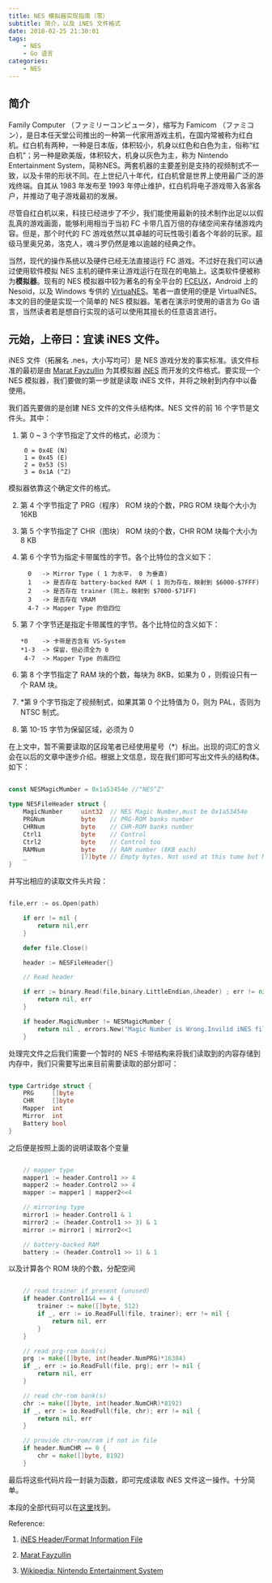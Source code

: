 ```yaml
---
title: NES 模拟器实现指南（零）
subtitle: 简介，以及 iNES 文件格式
date: 2018-02-25 21:30:01
tags:
    - NES
    - Go 语言
categories:
    - NES
---
```


## 简介

Family Computer （ファミリーコンピュータ），缩写为 Famicom （ファミコン），是日本任天堂公司推出的一种第一代家用游戏主机，在国内常被称为红白机。红白机有两种，一种是日本版，体积较小，机身以红色和白色为主，俗称“红白机”；另一种是欧美版，体积较大，机身以灰色为主，称为 Nintendo Entertainment System，简称NES。两套机器的主要差别是支持的视频制式不一致，以及卡带的形状不同。在上世纪八十年代，红白机曾是世界上使用最广泛的游戏终端。自其从 1983 年发布至 1993 年停止维护，红白机将电子游戏带入各家各户，并推动了电子游戏最初的发展。

尽管自红白机以来，科技已经进步了不少，我们能使用最新的技术制作出足以以假乱真的游戏画面，能够利用相当于当初 FC 卡带几百万倍的存储空间来存储游戏内容。但是，那个时代的 FC 游戏依然以其卓越的可玩性吸引着各个年龄的玩家。超级马里奥兄弟，洛克人，魂斗罗仍然是难以逾越的经典之作。

当然，现代的操作系统以及硬件已经无法直接运行 FC 游戏。不过好在我们可以通过使用软件模拟 NES 主机的硬件来让游戏运行在现在的电脑上。这类软件便被称为**模拟器**。现有的 NES 模拟器中较为著名的有全平台的 [FCEUX](http://fceux.com/web/home.html)，Android 上的 Nesoid，以及 Windows 专供的 [VirtuaNES](http://virtuanes.s1.xrea.com/)。笔者一直使用的便是 VirtualNES。本文的目的便是实现一个简单的 NES 模拟器。笔者在演示时使用的语言为 Go 语言，当然读者若是想自行实现的话可以使用其擅长的任意语言进行。

<!--more-->

## 元始，上帝曰：宜读 iNES 文件。

iNES 文件（拓展名 .nes，大小写均可）是 NES 游戏分发的事实标准。该文件标准的最初是由 [Marat Fayzullin](http://fms.komkon.org/) 为其模拟器 [iNES](http://fms.komkon.org/iNES/) 而开发的文件格式。要实现一个 NES 模拟器，我们要做的第一步就是读取 iNES 文件，并将之映射到内存中以备使用。

我们首先要做的是创建 NES 文件的文件头结构体。NES 文件的前 16 个字节是文件头。其中：

1. 第 0 ~ 3 个字节指定了文件的格式，必须为：

        0 = 0x4E (N)
        1 = 0x45 (E)
        2 = 0x53 (S)
        3 = 0x1A (^Z)
    
模拟器依靠这个确定文件的格式。

2. 第 4 个字节指定了 PRG（程序） ROM 块的个数，PRG ROM 块每个大小为 16KB

3. 第 5 个字节指定了 CHR（图块） ROM 块的个数，CHR ROM 块每个大小为 8 KB

4. 第 6 个字节为指定卡带属性的字节。各个比特位的含义如下：

         0   -> Mirror Type ( 1 为水平， 0 为垂直)
         1   -> 是否存在 battery-backed RAM ( 1 则为存在，映射到 $6000-$7FFF)
         2   -> 是否存在 trainer (同上，映射到 $7000-$71FF)
         3   -> 是否存在 VRAM
         4-7 -> Mapper Type 的低四位

5.  第 7 个字节还是指定卡带属性的字节。各个比特位的含义如下：

        *0    -> 卡带是否含有 VS-System
        *1-3  -> 保留，但必须全为 0
         4-7  -> Mapper Type 的高四位

6. 第 8 个字节指定了 RAM 块的个数，每块为 8KB，如果为 0 ，则假设只有一个 RAM 块。

7. *第 9 个字节指定了视频制式，如果其第 0 个比特值为 0，则为 PAL，否则为 NTSC 制式。

8. 第 10-15 字节为保留区域，必须为 0


在上文中，暂不需要读取的区段笔者已经使用星号（*）标出。出现的词汇的含义会在以后的文章中逐步介绍。根据上文信息，现在我们即可写出文件头的结构体。如下：

``` go

const NESMagicMumber = 0x1a53454e //"NES^Z"

type NESFileHeader struct {
	MagicNumber		uint32	// NES Magic Number,must be 0x1a53454e
	PRGNum			byte	// PRG-ROM banks number
	CHRNum			byte	// CHR-ROM banks number
	Ctrl1			byte	// Control
	Ctrl2			byte	// Control too
	RAMNum			byte	// RAM number (8KB each)
	_				[7]byte // Empty bytes. Not used at this tume but MUST BE ALL ZEROS or games will not work.
}

```

并写出相应的读取文件头片段：

``` go

file,err := os.Open(path)

	if err != nil {
		return nil,err
	}

	defer file.Close()

	header := NESFileHeader{}

	// Read header

	if err := binary.Read(file,binary.LittleEndian,&header) ; err != nil {
		return nil, err
	}

	if header.MagicNumber != NESMagicMumber {
		return nil , errors.New("Magic Number is Wrong.Invilid iNES file.")
	}

```

处理完文件之后我们需要一个暂时的 NES 卡带结构来将我们读取到的内容存储到内存中，我们只需要写出来目前需要读取的部分即可：

``` go

type Cartridge struct {
	PRG     []byte
	CHR     []byte
	Mapper  int
	Mirror  int
	Battery bool
}

```

之后便是按照上面的说明读取各个变量

``` go

    // mapper type
	mapper1 := header.Control1 >> 4
	mapper2 := header.Control2 >> 4
	mapper := mapper1 | mapper2<<4

	// mirroring type
	mirror1 := header.Control1 & 1
	mirror2 := (header.Control1 >> 3) & 1
	mirror := mirror1 | mirror2<<1

	// battery-backed RAM
	battery := (header.Control1 >> 1) & 1

```

以及计算各个 ROM 块的个数，分配空间


``` go

	// read trainer if present (unused)
	if header.Control1&4 == 4 {
		trainer := make([]byte, 512)
		if _, err := io.ReadFull(file, trainer); err != nil {
			return nil, err
		}
	}

	// read prg-rom bank(s)
	prg := make([]byte, int(header.NumPRG)*16384)
	if _, err := io.ReadFull(file, prg); err != nil {
		return nil, err
	}

	// read chr-rom bank(s)
	chr := make([]byte, int(header.NumCHR)*8192)
	if _, err := io.ReadFull(file, chr); err != nil {
		return nil, err
	}

	// provide chr-rom/ram if not in file
	if header.NumCHR == 0 {
		chr = make([]byte, 8192)
	}

```

最后将这些代码片段一封装为函数，即可完成读取 iNES 文件这一操作。十分简单。

本段的全部代码可以在[这里](https://github.com/kuso-kodo/kuso-NES/tree/3a0f0fdc2ab83cdda2514fb72f9c0dbf8e52a455)找到。

Reference:

1. [iNES Header/Format Information File](http://nesdev.com/neshdr20.txt)

2. [Marat Fayzullin](http://fms.komkon.org/)

3. [Wikipedia: Nintendo Entertainment System](https://en.wikipedia.org/wiki/Nintendo_Entertainment_System)